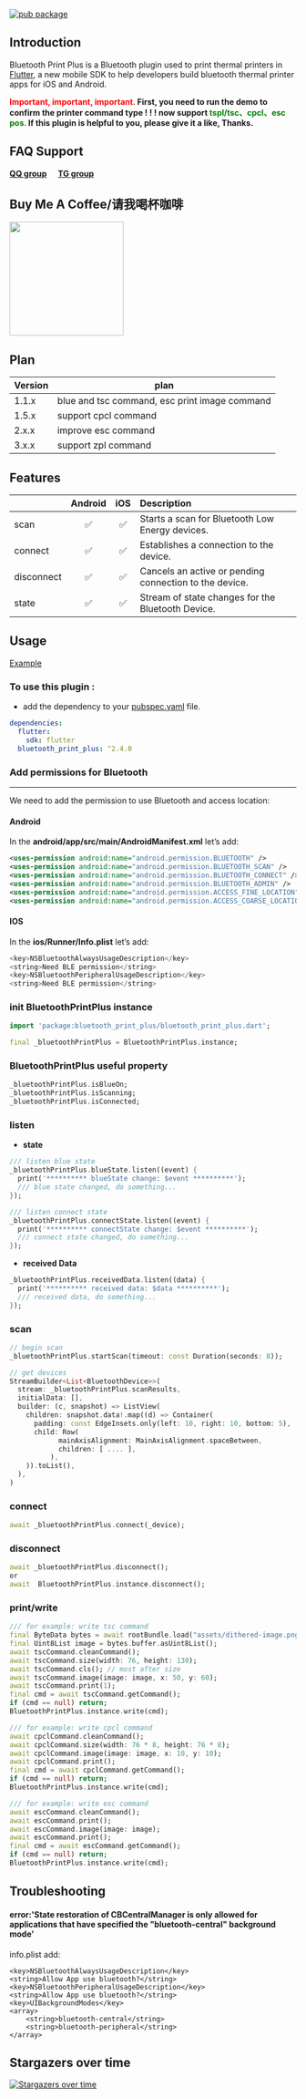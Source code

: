 [![pub package](https://img.shields.io/pub/v/bluetooth_print_plus.svg)](https://pub.dartlang.org/packages/bluetooth_print_plus)

## Introduction

Bluetooth Print Plus is a Bluetooth plugin used to print thermal printers in [Flutter](https://flutter.dev), a new mobile SDK to help developers build bluetooth thermal printer apps for iOS and Android.

<strong>
  <span style="color: red;">Important, important, important.</span> First, you need to run the demo to confirm the printer command type ! ! !
</strong>
<strong>
  now support <span style="color: green;">tspl/tsc、cpcl、esc pos.</span> 
  If this plugin is helpful to you, please give it a like, Thanks.
</strong>

## FAQ Support

[**QQ group**](http://qm.qq.com/cgi-bin/qm/qr?_wv=1027&k=srMhoE9RiFhIrhDoJB_jZCsaTvw09KaD&authKey=k4fAypkX3gSG7REanSfi0OZCXJxprJdnZ1y2BU2QAMbgOt0T%2F1hIr%2BikbO3kQPJc&noverify=0&group_code=904457621) &nbsp;&nbsp;&nbsp; [**TG group**](https://t.me/+a7KAkNjHFS81MGNi)

## Buy Me A Coffee/请我喝杯咖啡

<div>
    <img src="https://github.com/amoLink/bluetooth_print_plus/blob/main/buy_me_a_coffee.png?raw=true" height="200px">
</div>

## Plan

| Version | plan                                          |
| ------- | --------------------------------------------- |
| 1.1.x   | blue and tsc command, esc print image command |
| 1.5.x   | support cpcl command                          |
| 2.x.x   | improve esc command                           |
| 3.x.x   | support zpl command                           |

## Features

|            |      Android       |        iOS         | Description                                            |
| :--------- | :----------------: | :----------------: | :----------------------------------------------------- |
| scan       | :white_check_mark: | :white_check_mark: | Starts a scan for Bluetooth Low Energy devices.        |
| connect    | :white_check_mark: | :white_check_mark: | Establishes a connection to the device.                |
| disconnect | :white_check_mark: | :white_check_mark: | Cancels an active or pending connection to the device. |
| state      | :white_check_mark: | :white_check_mark: | Stream of state changes for the Bluetooth Device.      |

## Usage

[Example](https://github.com/)

### To use this plugin :

- add the dependency to your [pubspec.yaml](https://github.com/amoLink/bluetooth_print_plus/blob/main/pubspec.yaml) file.

```yaml
dependencies:
  flutter:
    sdk: flutter
  bluetooth_print_plus: ^2.4.0
```

### Add permissions for Bluetooth

---

We need to add the permission to use Bluetooth and access location:

#### **Android**

In the **android/app/src/main/AndroidManifest.xml** let’s add:

```xml
<uses-permission android:name="android.permission.BLUETOOTH" />
<uses-permission android:name="android.permission.BLUETOOTH_SCAN" />
<uses-permission android:name="android.permission.BLUETOOTH_CONNECT" />
<uses-permission android:name="android.permission.BLUETOOTH_ADMIN" />
<uses-permission android:name="android.permission.ACCESS_FINE_LOCATION"/>
<uses-permission android:name="android.permission.ACCESS_COARSE_LOCATION"/>
```

#### **IOS**

In the **ios/Runner/Info.plist** let’s add:

```dart
<key>NSBluetoothAlwaysUsageDescription</key>
<string>Need BLE permission</string>
<key>NSBluetoothPeripheralUsageDescription</key>
<string>Need BLE permission</string>
```

### init BluetoothPrintPlus instance

```dart
import 'package:bluetooth_print_plus/bluetooth_print_plus.dart';

final _bluetoothPrintPlus = BluetoothPrintPlus.instance;
```

### BluetoothPrintPlus useful property

```dart
_bluetoothPrintPlus.isBlueOn;
_bluetoothPrintPlus.isScanning;
_bluetoothPrintPlus.isConnected;
```

### listen

- **state**

```dart
/// listen blue state
_bluetoothPrintPlus.blueState.listen((event) {
  print('********** blueState change: $event **********');
  /// blue state changed, do something...
});

/// listen connect state
_bluetoothPrintPlus.connectState.listen((event) {
  print('********** connectState change: $event **********');
  /// connect state changed, do something...
});
```

- **received Data**

```dart
_bluetoothPrintPlus.receivedData.listen((data) {
  print('********** received data: $data **********');
  /// received data, do something...
});
```

### scan

```dart
// begin scan
_bluetoothPrintPlus.startScan(timeout: const Duration(seconds: 8));

// get devices
StreamBuilder<List<BluetoothDevice>>(
  stream: _bluetoothPrintPlus.scanResults,
  initialData: [],
  builder: (c, snapshot) => ListView(
    children: snapshot.data!.map((d) => Container(
      padding: const EdgeInsets.only(left: 10, right: 10, bottom: 5),
      child: Row(
            mainAxisAlignment: MainAxisAlignment.spaceBetween,
            children: [ .... ],
          ),
    )).toList(),
  ),
)
```

### connect

```dart
await _bluetoothPrintPlus.connect(_device);
```

### disconnect

```dart
await _bluetoothPrintPlus.disconnect();
or
await  BluetoothPrintPlus.instance.disconnect();
```

### print/write

```dart
/// for example: write tsc command
final ByteData bytes = await rootBundle.load("assets/dithered-image.png");
final Uint8List image = bytes.buffer.asUint8List();
await tscCommand.cleanCommand();
await tscCommand.size(width: 76, height: 130);
await tscCommand.cls(); // most after size
await tscCommand.image(image: image, x: 50, y: 60);
await tscCommand.print(1);
final cmd = await tscCommand.getCommand();
if (cmd == null) return;
BluetoothPrintPlus.instance.write(cmd);

/// for example: write cpcl command
await cpclCommand.cleanCommand();
await cpclCommand.size(width: 76 * 8, height: 76 * 8);
await cpclCommand.image(image: image, x: 10, y: 10);
await cpclCommand.print();
final cmd = await cpclCommand.getCommand();
if (cmd == null) return;
BluetoothPrintPlus.instance.write(cmd);

/// for example: write esc command
await escCommand.cleanCommand();
await escCommand.print();
await escCommand.image(image: image);
await escCommand.print();
final cmd = await escCommand.getCommand();
if (cmd == null) return;
BluetoothPrintPlus.instance.write(cmd);
```

## Troubleshooting

#### error:'State restoration of CBCentralManager is only allowed for applications that have specified the "bluetooth-central" background mode'

info.plist add:

```
<key>NSBluetoothAlwaysUsageDescription</key>
<string>Allow App use bluetooth?</string>
<key>NSBluetoothPeripheralUsageDescription</key>
<string>Allow App use bluetooth?</string>
<key>UIBackgroundModes</key>
<array>
    <string>bluetooth-central</string>
    <string>bluetooth-peripheral</string>
</array>
```

## Stargazers over time

[![Stargazers over time](https://starchart.cc/amoLink/bluetooth_print_plus.svg?variant=light)](https://starchart.cc/amoLink/bluetooth_print_plus)
